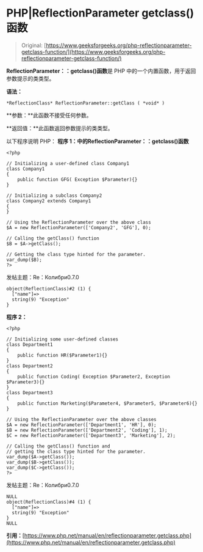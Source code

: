 # PHP|ReflectionParameter getclass()函数

> Original: [https://www.geeksforgeeks.org/php-reflectionparameter-getclass-function/](https://www.geeksforgeeks.org/php-reflectionparameter-getclass-function/)

**ReflectionParameter：：getclass()函数**是 PHP 中的一个内置函数，用于返回参数提示的类类型。

**语法：**

```
*ReflectionClass* ReflectionParameter::getClass ( *void* )
```

**参数：**此函数不接受任何参数。

**返回值：**此函数返回参数提示的类类型。

以下程序说明 PHP：
**程序 1：**中的**ReflectionParameter：：getclass()函数**

```
<?php

// Initializing a user-defined class Company1
class Company1
{
    public function GFG( Exception $Parameter){}
}

// Initializing a subclass Company2
class Company2 extends Company1
{
}

// Using the ReflectionParameter over the above class
$A = new ReflectionParameter(['Company2', 'GFG'], 0); 

// Calling the getClass() function
$B = $A->getClass();

// Getting the class type hinted for the parameter.
var_dump($B);
?>
```

发帖主题：Re：Колибри0.7.0

```
object(ReflectionClass)#2 (1) {
  ["name"]=>
  string(9) "Exception"
}

```

**程序 2：**

```
<?php

// Initializing some user-defined classes
class Department1
{
    public function HR($Parameter1){}
}
class Department2
{
    public function Coding( Exception $Parameter2, Exception $Parameter3){}
}
class Department3
{
    public function Marketing($Parameter4, $Parameter5, $Parameter6){}
}

// Using the ReflectionParameter over the above classes
$A = new ReflectionParameter(['Department1', 'HR'], 0);
$B = new ReflectionParameter(['Department2', 'Coding'], 1);
$C = new ReflectionParameter(['Department3', 'Marketing'], 2);

// Calling the getClass() function and
// getting the class type hinted for the parameter.
var_dump($A->getClass());
var_dump($B->getClass());
var_dump($C->getClass());
?>
```

发帖主题：Re：Колибри0.7.0

```
NULL
object(ReflectionClass)#4 (1) {
  ["name"]=>
  string(9) "Exception"
}
NULL

```

**引用：**[https://www.php.net/manual/en/reflectionparameter.getclass.php](https://www.php.net/manual/en/reflectionparameter.getclass.php)